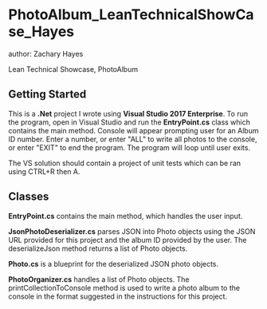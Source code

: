 # PhotoAlbum_LeanTechnicalShowCase_Hayes

author: Zachary Hayes

Lean Technical Showcase, PhotoAlbum

## Getting Started

This is a **.Net** project I wrote using **Visual Studio 2017 Enterprise**. To run the program, open in Visual Studio and run the **EntryPoint.cs** class which contains the main method. Console will appear prompting user for an Album ID number. Enter a number, or enter "ALL" to write all photos to the console, or enter "EXIT" to end the program. The program will loop until user exits.

The VS solution should contain a project of unit tests which can be ran using CTRL+R then A.

## Classes

**EntryPoint.cs** contains the main method, which handles the user input.

**JsonPhotoDeserializer.cs** parses JSON into Photo objects using the JSON URL provided for this project and the album ID provided by the user. The deserializeJson method returns a list of Photo objects.

**Photo.cs** is a blueprint for the deserialized JSON photo objects.

**PhotoOrganizer.cs** handles a list of Photo objects. The printCollectionToConsole method is used to write a photo album to the console in the format suggested in the instructions for this project.


